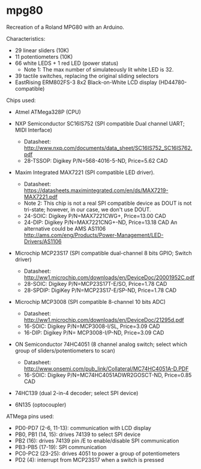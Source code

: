 # mpg80
Recreation of a Roland MPG80 with an Arduino.

Characteristics:
- 29 linear sliders (10K)
- 11 potentiometers (10K)
- 66 white LEDS + 1 red LED (power status)
  * Note 1: The max number of simulateously lit white LED is 32. 
- 39 tactile switches, replacing the original sliding selectors
- EastRising ERM802FS-3 8x2 Black-on-White LCD display (HD44780-compatible)

Chips used:
- Atmel ATMega328P (CPU)
- NXP Semiconductor SC16IS752 (SPI compatible Dual channel UART; MIDI Interface)
  * Datasheet: http://www.nxp.com/documents/data_sheet/SC16IS752_SC16IS762.pdf
  * 28-TSSOP: Digikey P/N=568-4016-5-ND, Price=5.62 CAD
  
- Maxim Integrated MAX7221 (SPI compatible LED driver). 
  * Datasheet: https://datasheets.maximintegrated.com/en/ds/MAX7219-MAX7221.pdf
  * Note 2: This chip is not a real SPI compatible device as DOUT is not tri-state; however, in our case, we don't use DOUT.
  * 24-SOIC: Digikey P/N=MAX7221CWG+, Price=13.00 CAD
  * 24-DIP: Digikey P/N=MAX7221CNG+-ND, Price=13.18 CAD
  An alternative could be AMS AS1106
  http://ams.com/eng/Products/Power-Management/LED-Drivers/AS1106

- Microchip MCP23S17 (SPI compatible dual-channel 8 bits GPIO; Switch driver)
  * Datasheet: http://ww1.microchip.com/downloads/en/DeviceDoc/20001952C.pdf
  * 28-SOIC: Digikey P/N=MCP23S17T-E/SO, Price=1.78 CAD
  * 28-SPDIP: DigiKey P/N=MCP23S17-E/SP-ND, Price=1.78 CAD
  
- Microchip MCP3008 (SPI compatible 8-channel 10 bits ADC)
  * Datasheet: http://ww1.microchip.com/downloads/en/DeviceDoc/21295d.pdf
  * 16-SOIC: Digikey P/N=MCP3008-I/SL, Price=3.09 CAD
  * 16-DIP: Digikey P/N=	MCP3008-I/P-ND, Price=3.09 CAD
  
- ON Semiconductor 74HC4051 (8 channel analog switch; select which group of sliders/potentiometers to scan)
  * Datasheet: http://www.onsemi.com/pub_link/Collateral/MC74HC4051A-D.PDF
  * 16-SOIC: Digikey P/N=MC74HC4051ADWR2GOSCT-ND, Price=0.85 CAD
  
- 74HC139 (dual 2-in-4 decoder; select SPI device)
- 6N135 (optocoupler)

ATMega pins used:
- PD0-PD7 (2-6, 11-13): communication with LCD display
- PB0, PB1 (14, 15): drives 74139 to select SPI device
- PB2 (16): drives 74139 pin /E to enable/disable SPI communication
- PB3-PB5 (17-19): SPI communication
- PC0-PC2 (23-25): drives 4051 to power a group of potentiometers
- PD2 (4): interrupt from MCP23S17 when a switch is pressed
